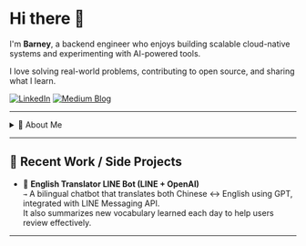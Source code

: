 # Hi there 👋

I'm **Barney**, a backend engineer who enjoys building scalable cloud-native systems and experimenting with AI-powered tools.

I love solving real-world problems, contributing to open source, and sharing what I learn.

[![LinkedIn](https://img.shields.io/badge/-LinkedIn-blue?style=flat-square&logo=linkedin)](https://www.linkedin.com/in/barney-yu-908168199/)
[![Medium Blog](https://img.shields.io/badge/-Medium-black?style=flat-square&logo=medium)](https://medium.com/@barney30818)

---

<details>
<summary>📌 About Me</summary>

- 🧑‍💻 Backend Engineer @ Trend Micro
- ☁️ Focused on Go, AWS, Kubernetes, PostgreSQL
- 🤖 Currently building an English translation chatbot on LINE, powered by OpenAI
- 🧠 Recently built an [AI-powered onboarding assistant](https://youtu.be/YsmAnhXQyxc) using RAG
- 💬 Enjoy discussing software architecture and system design

</details>

---

## 🧪 Recent Work / Side Projects

- 💬 **English Translator LINE Bot (LINE + OpenAI)**  
  `→` A bilingual chatbot that translates both Chinese ↔ English using GPT, integrated with LINE Messaging API.  
  It also summarizes new vocabulary learned each day to help users review effectively.

---

